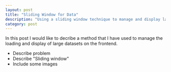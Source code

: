 ```yaml
---
layout: post
title: "Sliding Window for Data"
description: "Using a sliding window technique to manage and display large data sets"
category: post
---
```


In this post I would like to decribe a method that I have used to manage the loading and display of large datasets on the frontend.

 - Describe problem
 - Describe "Sliding window"
 - Include some images
